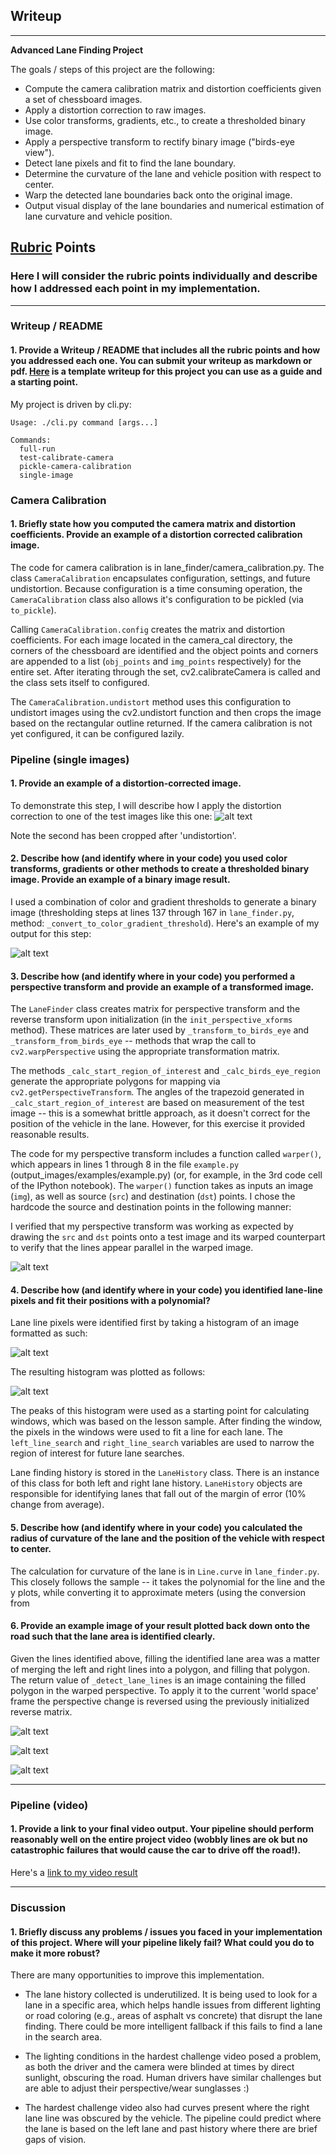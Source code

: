 ## Writeup 

---

**Advanced Lane Finding Project**

The goals / steps of this project are the following:

* Compute the camera calibration matrix and distortion coefficients given a set of chessboard images.
* Apply a distortion correction to raw images.
* Use color transforms, gradients, etc., to create a thresholded binary image.
* Apply a perspective transform to rectify binary image ("birds-eye view").
* Detect lane pixels and fit to find the lane boundary.
* Determine the curvature of the lane and vehicle position with respect to center.
* Warp the detected lane boundaries back onto the original image.
* Output visual display of the lane boundaries and numerical estimation of lane curvature and vehicle position.

[//]: # (Image References)

[image1]: ./output_images/distortion_correction.png "Undistorted"
[image2]: ./output_images/histogram.png "Histogram sample for lane finding"
[image3]: ./output_images/threshold_normal_perspective.png "Binary example, normal perspective"
[image4]: ./output_images/perspective_before_gradient.png "Birds-eye perspective transform"
[image5]: ./output_images/perspective_transform.png "Combined perspective + binary example"
[image6]: ./output_images/lanes_in_perspective.png "Lanes with lines in perspective"
[image7]: ./output_images/lane_identified_in_perspective.png "Lane filled"
[image8]: ./output_images/straight_combined.png "Output"

## [Rubric](https://review.udacity.com/#!/rubrics/571/view) Points

### Here I will consider the rubric points individually and describe how I addressed each point in my implementation.

---

### Writeup / README

#### 1. Provide a Writeup / README that includes all the rubric points and how you addressed each one.  You can submit your writeup as markdown or pdf.  [Here](https://github.com/udacity/CarND-Advanced-Lane-Lines/blob/master/writeup_template.md) is a template writeup for this project you can use as a guide and a starting point.

My project is driven by cli.py:

```
Usage: ./cli.py command [args...]

Commands:
  full-run
  test-calibrate-camera
  pickle-camera-calibration
  single-image
```

### Camera Calibration

#### 1. Briefly state how you computed the camera matrix and distortion coefficients. Provide an example of a distortion corrected calibration image.

The code for camera calibration is in lane_finder/camera_calibration.py. The class `CameraCalibration` encapsulates configuration, settings, and future undistortion. Because configuration is a time consuming operation, the `CameraCalibration` class also allows it's configuration to be pickled (via `to_pickle`).

Calling `CameraCalibration.config` creates the matrix and distortion coefficients. For each image located in the camera_cal directory, the corners of the chessboard are identified and the object points and corners are appended to a list (`obj_points` and `img_points` respectively) for the entire set. After iterating through the set, cv2.calibrateCamera is called and the class sets itself to configured.

The `CameraCalibration.undistort` method uses this configuration to undistort images using the cv2.undistort function and then crops the image based on the rectangular outline returned. If the camera calibration is not yet configured, it can be configured lazily.

### Pipeline (single images)

#### 1. Provide an example of a distortion-corrected image.

To demonstrate this step, I will describe how I apply the distortion correction to one of the test images like this one:
![alt text][image1]

Note the second has been cropped after 'undistortion'.

#### 2. Describe how (and identify where in your code) you used color transforms, gradients or other methods to create a thresholded binary image.  Provide an example of a binary image result.

I used a combination of color and gradient thresholds to generate a binary image (thresholding steps at lines 137 through 167 in `lane_finder.py`, method: `_convert_to_color_gradient_threshold`).  Here's an example of my output for this step:

![alt text][image3]

#### 3. Describe how (and identify where in your code) you performed a perspective transform and provide an example of a transformed image.

The `LaneFinder` class creates matrix for perspective transform and the reverse transform upon initialization (in the `init_perspective_xforms` method). These matrices are later used by `_transform_to_birds_eye` and `_transform_from_birds_eye` -- methods that wrap the call to `cv2.warpPerspective` using the appropriate transformation matrix.

The methods `_calc_start_region_of_interest` and `_calc_birds_eye_region` generate the appropriate polygons for mapping via `cv2.getPerspectiveTransform`. The angles of the trapezoid generated in `_calc_start_region_of_interest` are based on measurement of the test image -- this is a somewhat brittle approach, as it doesn't correct for the position of the vehicle in the lane. However, for this exercise it provided reasonable results.

The code for my perspective transform includes a function called `warper()`, which appears in lines 1 through 8 in the file `example.py` (output_images/examples/example.py) (or, for example, in the 3rd code cell of the IPython notebook).  The `warper()` function takes as inputs an image (`img`), as well as source (`src`) and destination (`dst`) points.  I chose the hardcode the source and destination points in the following manner:

I verified that my perspective transform was working as expected by drawing the `src` and `dst` points onto a test image and its warped counterpart to verify that the lines appear parallel in the warped image.

![alt text][image4]

#### 4. Describe how (and identify where in your code) you identified lane-line pixels and fit their positions with a polynomial?

Lane line pixels were identified first by taking a histogram of an image formatted as such:

![alt text][image5]

The resulting histogram was plotted as follows:

![alt text][image2]

The peaks of this histogram were used as a starting point for calculating windows, which was based on the lesson sample. After finding the window, the pixels in the windows were used to fit a line for each lane. The `left_line_search` and `right_line_search` variables are used to narrow the region of interest for future lane searches.

Lane finding history is stored in the `LaneHistory` class. There is an instance of this class for both left and right lane history. `LaneHistory` objects are responsible for identifying lanes that fall out of the margin of error (10% change from average). 

#### 5. Describe how (and identify where in your code) you calculated the radius of curvature of the lane and the position of the vehicle with respect to center.

The calculation for curvature of the lane is in `Line.curve` in `lane_finder.py`. This closely follows the sample -- it takes the polynomial for the line and the y plots, while converting it to approximate meters (using the conversion from 

#### 6. Provide an example image of your result plotted back down onto the road such that the lane area is identified clearly.

Given the lines identified above, filling the identified lane area was a matter of merging the left and right lines into a polygon, and filling that polygon. The return value of `_detect_lane_lines` is an image containing the filled polygon in the warped perspective. To apply it to the current 'world space' frame the perspective change is reversed using the previously initialized reverse matrix.

![alt text][image6]

![alt text][image7]

![alt text][image8]

---

### Pipeline (video)

#### 1. Provide a link to your final video output.  Your pipeline should perform reasonably well on the entire project video (wobbly lines are ok but no catastrophic failures that would cause the car to drive off the road!).

Here's a [link to my video result](./project_video_with_lanes.mp4)

---

### Discussion

#### 1. Briefly discuss any problems / issues you faced in your implementation of this project.  Where will your pipeline likely fail?  What could you do to make it more robust?

There are many opportunities to improve this implementation.

* The lane history collected is underutilized. It is being used to look for a lane in a specific area, which helps handle issues from different lighting or road coloring (e.g., areas of asphalt vs concrete) that disrupt the lane finding. There could be more intelligent fallback if this fails to find a lane in the search area.

* The lighting conditions in the hardest challenge video posed a problem, as both the driver and the camera were blinded at times by direct sunlight, obscuring the road. Human drivers have similar challenges but are able to adjust their perspective/wear sunglasses :)

* The hardest challenge video also had curves present where the right lane line was obscured by the vehicle. The pipeline could predict where the lane is based on the left lane and past history where there are brief gaps of vision.

